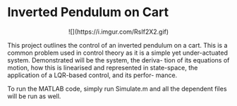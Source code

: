 # Inverted Pendulum on Cart

<div align="center">
  ![](https://i.imgur.com/RsIf2X2.gif)
</div>
  
This project outlines the control of an inverted pendulum on a cart.
This is a common problem used in control theory as it is a simple yet
under-actuated system. Demonstrated will be the system, the deriva-
tion of its equations of motion, how this is linearised and represented
in state-space, the application of a LQR-based control, and its perfor-
mance.

To run the MATLAB code, simply run Simulate.m and all the dependent files will be run as well.
